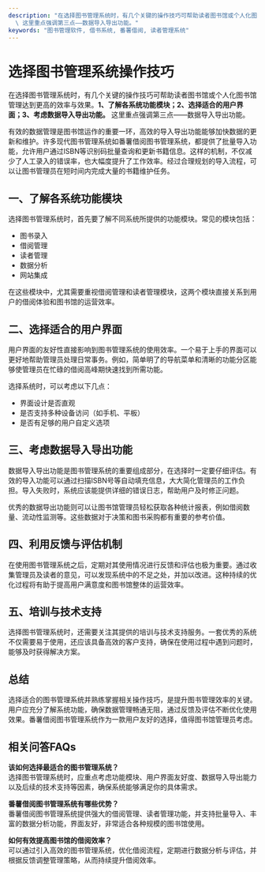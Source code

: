 ```yaml
---
description: "在选择图书管理系统时，有几个关键的操作技巧可帮助读者图书馆或个人化图书馆管理达到更高的效率与效果。**1、了解各系统功能模块；2、选择适合的用户界面；3、考虑数据导入导出功能。**\
  \ 这里重点强调第三点——数据导入导出功能。"
keywords: "图书管理软件, 借书系统, 番薯借阅, 读者管理系统"
---
```

# 选择图书管理系统操作技巧

在选择图书管理系统时，有几个关键的操作技巧可帮助读者图书馆或个人化图书馆管理达到更高的效率与效果。**1、了解各系统功能模块；2、选择适合的用户界面；3、考虑数据导入导出功能。** 这里重点强调第三点——数据导入导出功能。

有效的数据管理是图书馆运作的重要一环，高效的导入导出功能能够加快数据的更新和维护。许多现代图书管理系统如番薯借阅图书管理系统，都提供了批量导入功能，允许用户通过ISBN等识别码批量查询和更新书籍信息。这样的机制，不仅减少了人工录入的错误率，也大幅度提升了工作效率。经过合理规划的导入流程，可以让图书管理员在短时间内完成大量的书籍维护任务。

## **一、了解各系统功能模块**

选择图书管理系统时，首先要了解不同系统所提供的功能模块。常见的模块包括：

- 图书录入
- 借阅管理
- 读者管理
- 数据分析
- 网站集成

在这些模块中，尤其需要重视借阅管理和读者管理模块，这两个模块直接关系到用户的借阅体验和图书馆的运营效率。

## **二、选择适合的用户界面**

用户界面的友好性直接影响到图书管理系统的使用效率。一个易于上手的界面可以更好地帮助管理员处理日常事务。例如，简单明了的导航菜单和清晰的功能分区能够使管理员在忙碌的借阅高峰期快速找到所需功能。

选择系统时，可以考虑以下几点：

- 界面设计是否直观
- 是否支持多种设备访问（如手机、平板）
- 是否有足够的用户自定义选项

## **三、考虑数据导入导出功能**

数据导入导出功能是图书管理系统的重要组成部分，在选择时一定要仔细评估。有效的导入功能可以通过扫描ISBN号等自动填充信息，大大简化管理员的工作负担。导入失败时，系统应该能提供详细的错误日志，帮助用户及时修正问题。

优秀的数据导出功能则可以让图书馆管理员轻松获取各种统计报表，例如借阅数量、流动性监测等。这些数据对于决策和图书采购都有重要的参考价值。

## **四、利用反馈与评估机制**

在使用图书管理系统之后，定期对其使用情况进行反馈和评估也极为重要。通过收集管理员及读者的意见，可以发现系统中的不足之处，并加以改进。这种持续的优化过程将有助于提高用户满意度和图书馆整体的运营效率。

## **五、培训与技术支持**

选择图书管理系统时，还需要关注其提供的培训与技术支持服务。一套优秀的系统不仅需要易于使用，还应该具备高效的客户支持，确保在使用过程中遇到问题时，能够及时获得解决方案。

## **总结**

选择适合的图书管理系统并熟练掌握相关操作技巧，是提升图书管理效率的关键。用户应充分了解系统功能，确保数据管理畅通无阻，通过反馈及评估不断优化使用效果。番薯借阅图书管理系统作为一款用户友好的选择，值得图书馆管理员考虑。

## 相关问答FAQs

**该如何选择最适合的图书管理系统？**  
选择图书管理系统时，应重点考虑功能模块、用户界面友好度、数据导入导出能力以及后续的技术支持等因素，确保系统能够满足你的具体需求。

**番薯借阅图书管理系统有哪些优势？**  
番薯借阅图书管理系统提供强大的借阅管理、读者管理功能，并支持批量导入、丰富的数据分析功能，界面友好，非常适合各种规模的图书馆使用。

**如何有效提高图书馆的借阅效率？**  
可以通过引入高效的图书管理系统，优化借阅流程，定期进行数据分析与评估，并根据反馈调整管理策略，从而持续提升借阅效率。
